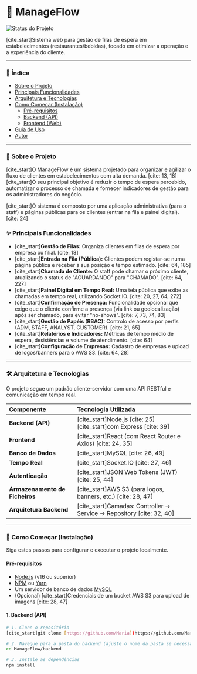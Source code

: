 # 🚀 ManageFlow

![Status do Projeto](https://img.shields.io/badge/Status-Concluído%20(TCC)-brightgreen)

[cite_start]Sistema web para gestão de filas de espera em estabelecimentos (restaurantes/bebidas), focado em otimizar a operação e a experiência do cliente. 

---

### 📖 Índice

- [Sobre o Projeto](#-sobre-o-projeto)
- [Principais Funcionalidades](#-principais-funcionalidades)
- [Arquitetura e Tecnologias](#-arquitetura-e-tecnologias)
- [Como Começar (Instalação)](#-como-começar-instalação)
  - [Pré-requisitos](#pré-requisitos)
  - [Backend (API)](#backend-api)
  - [Frontend (Web)](#frontend-web)
- [Guia de Uso](#-guia-de-uso)
- [Autor](#-autor)

---

### 🎯 Sobre o Projeto

[cite_start]O ManageFlow é um sistema projetado para organizar e agilizar o fluxo de clientes em estabelecimentos com alta demanda. [cite: 13, 18] [cite_start]O seu principal objetivo é reduzir o tempo de espera percebido, automatizar o processo de chamada e fornecer indicadores de gestão para os administradores do negócio. 

[cite_start]O sistema é composto por uma aplicação administrativa (para o staff) e páginas públicas para os clientes (entrar na fila e painel digital). [cite: 24]

### ✨ Principais Funcionalidades

- [cite_start]**Gestão de Filas:** Organiza clientes em filas de espera por empresa ou filial. [cite: 18]
- [cite_start]**Entrada na Fila (Pública):** Clientes podem registar-se numa página pública e receber a sua posição e tempo estimado. [cite: 64, 185]
- [cite_start]**Chamada de Cliente:** O staff pode chamar o próximo cliente, atualizando o status de "AGUARDANDO" para "CHAMADO". [cite: 64, 227]
- [cite_start]**Painel Digital em Tempo Real:** Uma tela pública que exibe as chamadas em tempo real, utilizando Socket.IO. [cite: 20, 27, 64, 272]
- [cite_start]**Confirmação de Presença:** Funcionalidade opcional que exige que o cliente confirme a presença (via link ou geolocalização) após ser chamado, para evitar "no-shows". [cite: 7, 73, 74, 83]
- [cite_start]**Gestão de Papéis (RBAC):** Controlo de acesso por perfis (ADM, STAFF, ANALYST, CUSTOMER). [cite: 21, 65]
- [cite_start]**Relatórios e Indicadores:** Métricas de tempo médio de espera, desistências e volume de atendimento. [cite: 64]
- [cite_start]**Configuração de Empresas:** Cadastro de empresas e upload de logos/banners para o AWS S3. [cite: 64, 28]

---

### 🛠️ Arquitetura e Tecnologias

O projeto segue um padrão cliente-servidor com uma API RESTful e comunicação em tempo real.

| Componente | Tecnologia Utilizada |
| :--- | :--- |
| **Backend (API)** | [cite_start]Node.js [cite: 25] [cite_start]com Express [cite: 39] |
| **Frontend** | [cite_start]React (com React Router e Axios) [cite: 24, 35] |
| **Banco de Dados** | [cite_start]MySQL [cite: 26, 49] |
| **Tempo Real** | [cite_start]Socket.IO [cite: 27, 46] |
| **Autenticação** | [cite_start]JSON Web Tokens (JWT) [cite: 25, 44] |
| **Armazenamento de Ficheiros** | [cite_start]AWS S3 (para logos, banners, etc.) [cite: 28, 47] |
| **Arquitetura Backend** | [cite_start]Camadas: Controller → Service → Repository [cite: 32, 40] |

---

### 🏁 Como Começar (Instalação)

Siga estes passos para configurar e executar o projeto localmente.

#### Pré-requisitos

- [Node.js](https://nodejs.org/) (v16 ou superior)
- [NPM](https://www.npmjs.com/) ou [Yarn](https://yarnpkg.com/)
- Um servidor de banco de dados [MySQL](https://www.mysql.com/)
- (Opcional) [cite_start]Credenciais de um bucket AWS S3 para upload de imagens [cite: 28, 47]

#### 1. Backend (API)

```bash
# 1. Clone o repositório
[cite_start]git clone [https://github.com/Maria](https://github.com/Maria) Eduarda Lustre/ManageFlow.git 

# 2. Navegue para a pasta do backend (ajuste o nome da pasta se necessário)
cd ManageFlow/backend

# 3. Instale as dependências
npm install

